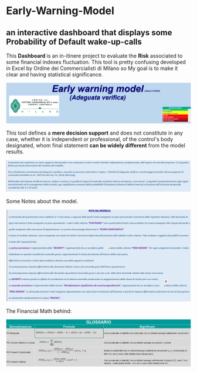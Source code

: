 # Early-Warning-Model
an interactive dashboard that displays some Probability of Default wake-up-calls
------
This **Dashboard** is an in-itinere project to evaluate the **Risk** associated to some financial indexes fluctuation.
This tool is pretty confusing developed in Excel by Ordine dei Commercialisti di Milano so
My goal is to make it clear and having statistical significance.

 ![img1](images\img1.jpeg)
 
 This tool defines a **mere decision support** and does not constitute in any case,
 whether it is independent or professional, of the control's body designated, whom 
 final statement **can be widely different** from the model results. 
 
 ![img2](images\img2.jpeg)
 
 Some Notes about the model.
 
 ![img3](images\img3.jpeg)
 
 The Financial Math behind: 
 
 ![img4](images\img4.jpeg)
 
 